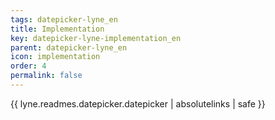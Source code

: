 ```yaml
---
tags: datepicker-lyne_en
title: Implementation
key: datepicker-lyne-implementation_en
parent: datepicker-lyne_en
icon: implementation
order: 4
permalink: false  
---
```

{{ lyne.readmes.datepicker.datepicker | absolutelinks | safe }}


